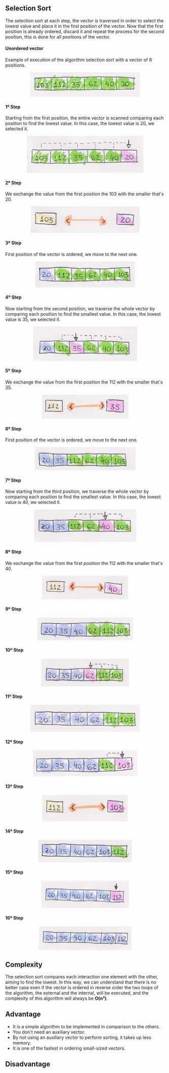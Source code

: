 ## Selection Sort

The selection sort at each step, the vector is traversed in order to select the lowest value and place it in the first position of the vector. Now that the first position is already ordered, discard it and repeat the process for the second position, this is done for all positions of the vector.

#### Unordered vector
Example of execution of the algorithm selection sort with a vector of 6 positions.

<p align="center">
  <img src="/images/selection-sort/selection01.png">
</p>

#### 1º Step
Starting from the first position, the entire vector is scanned comparing each position to find the lowest value.
In this case, the lowest value is 20, we selected it.

<p align="center">
  <img src="/images/selection-sort/selection02.png">
</p>

#### 2º Step
We exchange the value from the first position the 103 with the smaller that's 20.

<p align="center">
  <img src="/images/selection-sort/selection03.png">
</p>

#### 3º Step
First position of the vector is ordered, we move to the next one.

<p align="center">
  <img src="/images/selection-sort/selection04.png">
</p>

#### 4º Step
Now starting from the second position, we traverse the whole vector by comparing each position to find the smallest value.
In this case, the lowest value is 35, we selected it.

<p align="center">
  <img src="/images/selection-sort/selection05.png">
</p>

#### 5º Step
We exchange the value from the first position the 112 with the smaller that's 35.

<p align="center">
  <img src="/images/selection-sort/selection06.png">
</p>

#### 6º Step
First position of the vector is ordered, we move to the next one.

<p align="center">
  <img src="/images/selection-sort/selection07.png">
</p>

#### 7º Step
Now starting from the third position, we traverse the whole vector by comparing each position to find the smallest value.
In this case, the lowest value is 40, we selected it.

<p align="center">
  <img src="/images/selection-sort/selection08.png">
</p>

#### 8º Step
We exchange the value from the first position the 112 with the smaller that's 40.

<p align="center">
  <img src="/images/selection-sort/selection09.png">
</p>

#### 9º Step


<p align="center">
  <img src="/images/selection-sort/selection10.png">
</p>

#### 10º Step

<p align="center">
  <img src="/images/selection-sort/selection11.png">
</p>

#### 11º Step

<p align="center">
  <img src="/images/selection-sort/selection12.png">
</p>

#### 12º Step

<p align="center">
  <img src="/images/selection-sort/selection13.png">
</p>

#### 13º Step


<p align="center">
  <img src="/images/selection-sort/selection14.png">
</p>

#### 14º Step

<p align="center">
  <img src="/images/selection-sort/selection15.png">
</p>

#### 15º Step


<p align="center">
  <img src="/images/selection-sort/selection16.png">
</p>

#### 16º Step

<p align="center">
  <img src="/images/selection-sort/selection17.png">
</p>

## Complexity

The selection sort compares each interaction one element with the other, aiming to find the lowest. In this way, we can understand that there is no better case even if the vector is ordered in reverse order the two loops of the algorithm, the external and the internal, will be executed, and the complexity of this algorithm will always be **O(n²)**.

## Advantage

* It is a simple algorithm to be implemented in comparison to the others.
* You don't need an auxiliary vector.
* By not using an auxiliary vector to perform sorting, it takes up less memory.
* It is one of the fastest in ordering small-sized vectors.


## Disadvantage








